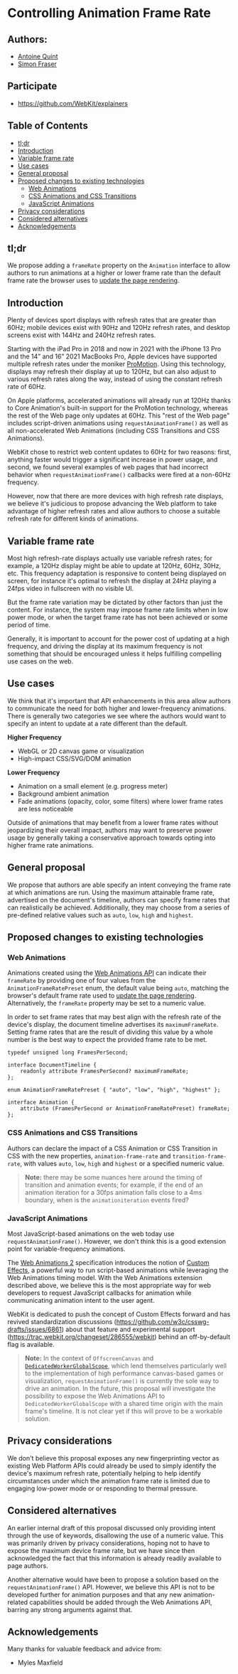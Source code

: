 # Controlling Animation Frame Rate

## Authors:

- [Antoine Quint](https://github.com/graouts)
- [Simon Fraser](https://github.com/smfr)

## Participate
- https://github.com/WebKit/explainers

## Table of Contents

<!-- START doctoc generated TOC please keep comment here to allow auto update -->
<!-- DON'T EDIT THIS SECTION, INSTEAD RE-RUN doctoc TO UPDATE -->

- [tl;dr](#tldr)
- [Introduction](#introduction)
- [Variable frame rate](#variable-frame-rate)
- [Use cases](#use-cases)
- [General proposal](#general-proposal)
- [Proposed changes to existing technologies](#proposed-changes-to-existing-technologies)
  - [Web Animations](#web-animations)
  - [CSS Animations and CSS Transitions](#css-animations-and-css-transitions)
  - [JavaScript Animations](#javascript-animations)
- [Privacy considerations](#privacy-considerations)
- [Considered alternatives](#considered-alternatives)
- [Acknowledgements](#acknowledgements)

<!-- END doctoc generated TOC please keep comment here to allow auto update -->

## tl;dr

We propose adding a `frameRate` property on the `Animation` interface to allow authors to run animations at a higher or lower frame rate than the default frame rate the browser uses to [update the page rendering](https://html.spec.whatwg.org/multipage/webappapis.html#update-the-rendering).

## Introduction

Plenty of devices sport displays with refresh rates that are greater than 60Hz; mobile devices exist with 90Hz and 120Hz refresh rates, and desktop screens exist with 144Hz and 240Hz refresh rates.

Starting with the iPad Pro in 2018 and now in 2021 with the iPhone 13 Pro and the 14” and 16” 2021 MacBooks Pro, Apple devices have supported multiple refresh rates under the moniker [ProMotion](https://developer.apple.com/documentation/quartzcore/optimizing_promotion_refresh_rates_for_iphone_13_pro_and_ipad_pro). Using this technology, displays may refresh their display at up to 120Hz, but can also adjust to various refresh rates along the way, instead of using the constant refresh rate of 60Hz.

On Apple platforms, accelerated animations will already run at 120Hz thanks to Core Animation's built-in support for the ProMotion technology, whereas the rest of the Web page only updates at 60Hz. This "rest of the Web page" includes script-driven animations using `requestAnimationFrame()` as well as all non-accelerated Web Animations (including CSS Transitions and CSS Animations).

WebKit chose to restrict web content updates to 60Hz for two reasons: first, anything faster would trigger a significant increase in power usage, and second, we found several examples of web pages that had incorrect behavior when `requestAnimationFrame()` callbacks were fired at a non-60Hz frequency.

However, now that there are more devices with high refresh rate displays, we believe it's judicious to propose advancing the Web platform to take advantage of higher refresh rates and allow authors to choose a suitable refresh rate for different kinds of animations.

## Variable frame rate

Most high refresh-rate displays actually use variable refresh rates; for example, a 120Hz display might be able to update at 120Hz, 60Hz, 30Hz, etc. This frequency adaptation is responsive to content being displayed on screen, for instance it's optimal to refresh the display at 24Hz playing a 24fps video in fullscreen with no visible UI.

But the frame rate variation may be dictated by other factors than just the content. For instance, the system may impose frame rate limits when in low power mode, or when the target frame rate has not been achieved or some period of time.

Generally, it is important to account for the power cost of updating at a high frequency, and driving the display at its maximum frequency is not something that should be encouraged unless it helps fulfilling compelling use cases on the web.

## Use cases

We think that it's important that API enhancements in this area allow authors to communicate the need for both higher and lower-frequency animations. There is generally two categories we see where the authors would want to specify an intent to update at a rate different than the default.

**Higher Frequency**

* WebGL or 2D canvas game or visualization
* High-impact CSS/SVG/DOM animation

**Lower Frequency**

* Animation on a small element (e.g. progress meter)
* Background ambient animation
* Fade animations (opacity, color, some filters) where lower frame rates are less noticeable

Outside of animations that may benefit from a lower frame rates without jeopardizing their overall impact, authors may want to preserve power usage by generally taking a conservative approach towards opting into higher frame rate animations.

## General proposal

We propose that authors are able specify an intent conveying the frame rate at which animations are run. Using the maximum attainable frame rate, advertised on the document's timeline, authors can specify frame rates that can realistically be achieved. Additionally, they may choose from a series of pre-defined relative values such as `auto`, `low`, `high` and `highest`.

## Proposed changes to existing technologies

### Web Animations

Animations created using the [Web Animations API](https://www.w3.org/TR/web-animations-1) can indicate their `frameRate` by providing one of four values from the `AnimationFrameRatePreset` enum, the default value being `auto`, matching the browser's default frame rate used to [update the page rendering](https://html.spec.whatwg.org/multipage/webappapis.html#update-the-rendering). Alternatively, the `frameRate` property may be set to a numeric value.

In order to set frame rates that may best align with the refresh rate of the device's display, the document timeline advertises its `maximumFrameRate`. Setting frame rates that are the result of dividing this value by a whole number is the best way to expect the provided frame rate to be met. 

```idl
typedef unsigned long FramesPerSecond;

interface DocumentTimeline {
    readonly attribute FramesPerSecond? maximumFrameRate;
};

enum AnimationFrameRatePreset { "auto", "low", "high", "highest" };

interface Animation {
    attribute (FramesPerSecond or AnimationFrameRatePreset) frameRate;
};
```

### CSS Animations and CSS Transitions

Authors can declare the impact of a CSS Animation or CSS Transition in CSS with the new properties, `animation-frame-rate` and `transition-frame-rate`, with values `auto`, `low`, `high` and `highest` or a specified numeric value.

> **Note:** there may be some nuances here around the timing of transition and animation events; for example, if the end of an animation iteration for a 30fps animation falls close to a 4ms boundary, when is the `animationiteration` events fired?

### JavaScript Animations

Most JavaScript-based animations on the web today use `requestAnimationFrame()`. However, we don't think this is a good extension point for variable-frequency animations.

The [Web Animations 2](https://drafts.csswg.org/web-animations-2) specification introduces the notion of [Custom Effects](https://drafts.csswg.org/web-animations-2/#custom-effects), a powerful way to run script-based animations while leveraging the Web Animations timing model. With the Web Animations extension described above, we believe this is the most appropriate way for web developers to request JavaScript callbacks for animation while communicating animation intent to the user agent.

WebKit is dedicated to push the concept of Custom Effects forward and has revived standardization discussions (https://github.com/w3c/csswg-drafts/issues/6861) about that feature and experimental support (https://trac.webkit.org/changeset/286555/webkit) behind an off-by-default flag is available.

> **Note:** In the context of `OffscreenCanvas` and [`DedicatedWorkerGlobalScope`](https://html.spec.whatwg.org/#dedicatedworkerglobalscope), which lend themselves particularly well to the implementation of high performance canvas-based games or visualization, `requestAnimationFrame()` is currently the sole way to drive an animation. In the future, this proposal will investigate the possibility to expose the Web Animations API to `DedicatedWorkerGlobalScope` with a shared time origin with the main frame's timeline. It is not clear yet if this will prove to be a workable solution.

## Privacy considerations

We don't believe this proposal exposes any new fingerprinting vector as existing Web Platform APIs could already be used to simply identify the device's maximum refresh rate, potentially helping to help identify circumstances under which the animation frame rate is limited due to engaging low-power mode or or responding to thermal pressure.

## Considered alternatives

An earlier internal draft of this proposal discussed only providing intent through the use of keywords, disallowing the use of a numeric value. This was primarily driven by privacy considerations, hoping not to have to expose the maximum device frame rate, but we have since then acknowledged the fact that this information is already readily available to page authors.

Another alternative would have been to propose a solution based on the `requestAnimationFrame()` API. However, we believe this API is not to be developed further for animation purposes and that any new animation-related capabilities should be added through the Web Animations API, barring any strong arguments against that.

## Acknowledgements

Many thanks for valuable feedback and advice from:

- Myles Maxfield
